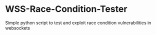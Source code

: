 # WSS-Race-Condition-Tester
Simple python script to test and exploit race condition vulnerabilities in websockets
